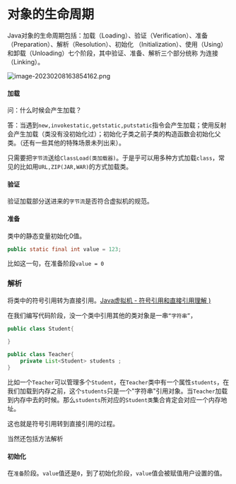 # 对象的生命周期


Java对象的生命周期包括：加载（Loading）、验证（Verification）、准备（Preparation）、解析（Resolution）、初始化
（Initialization）、使用（Using）和卸载（Unloading）七个阶段，其中验证、准备、解析三个部分统称
为连接（Linking）。

![image-20230208163854162.png](https://s2.loli.net/2023/02/08/tkcVbI2Td9HvhnP.png)
#### 加载

问：什么时候会产生加载？

答：当遇到`new,invokestatic,getstatic,putstatic`指令会产生加载；使用反射会产生加载（类没有没初始化过）；初始化子类之前子类的构造函数会初始化父类。（还有一些其他的特殊场景未列出来）。

只需要把`字节流`送给`ClassLoad(类加载器)`。于是乎可以用多种方式加载`class`，常见的比如用`URL,ZIP(JAR,WAR)`的方式加载类。



#### 验证

验证加载部分送进来的`字节流`是否符合虚拟机的规范。



#### 准备

类中的静态变量初始化0值。

```java
public static final int value = 123;
```

比如这一句，在准备阶段`value = 0 `

### 解析

将类中的符号引用转为直接引用。[Java虚拟机 - 符号引用和直接引用理解 )](https://www.cnblogs.com/qlky/p/7643524.html)

在我们编写代码阶段，没一个类中引用其他的类对象是一串`“字符串”`，

```java
public class Student{
    
}

public class Teacher{
    private List<Student> students ;
}
```

比如一个`Teacher`可以管理多个`Student`，在`Teacher`类中有一个属性`students`，在我们加载到内存之前，这个`students`只是一个"字符串"引用对象。当`Teacher`加载到内存中去的时候。那么`students`所对应的`Student类`集合肯定会对应一个内存地址。

这也就是符号引用转到直接引用的过程。

当然还包括方法解析



#### 初始化

在`准备`阶段。`value`值还是`0`，到了初始化阶段，`value`值会被赋值用户设置的值。



